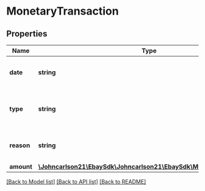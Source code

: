 # MonetaryTransaction

## Properties
Name | Type | Description | Notes
------------ | ------------- | ------------- | -------------
**date** | **string** | This timestamp indicates when the monetary transaction occurred. A date is returned for all monetary transactions.&lt;br&gt;&lt;br&gt; The following format is used: &lt;code&gt;YYYY-MM-DDTHH:MM:SS.SSSZ&lt;/code&gt;. For example, &lt;code&gt;2015-08-04T19:09:02.768Z&lt;/code&gt;. | [optional] 
**type** | **string** | This enumeration value indicates whether the monetary transaction is a charge or a credit to the seller. For implementation help, refer to &lt;a href&#x3D;&#x27;https://developer.ebay.com/api-docs/sell/fulfillment/types/api:MonetaryTransactionTypeEnum&#x27;&gt;eBay API documentation&lt;/a&gt; | [optional] 
**reason** | **string** | This enumeration value indicates the reason for the monetary transaction. For implementation help, refer to &lt;a href&#x3D;&#x27;https://developer.ebay.com/api-docs/sell/fulfillment/types/api:MonetaryTransactionReasonEnum&#x27;&gt;eBay API documentation&lt;/a&gt; | [optional] 
**amount** | [**\Johncarlson21\EbaySdk\Johncarlson21\EbaySdk\Model\DisputeAmount**](DisputeAmount.md) |  | [optional] 

[[Back to Model list]](../../README.md#documentation-for-models) [[Back to API list]](../../README.md#documentation-for-api-endpoints) [[Back to README]](../../README.md)

